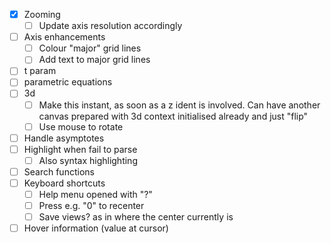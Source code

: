 - [x] Zooming
  - [ ] Update axis resolution accordingly
- [ ] Axis enhancements
  - [ ] Colour "major" grid lines
  - [ ] Add text to major grid lines
- [ ] t param
- [ ] parametric equations
- [ ] 3d
  - [ ] Make this instant, as soon as a z ident is involved. Can have another canvas prepared with 3d context initialised already and just "flip"
  - [ ] Use mouse to rotate
- [ ] Handle asymptotes
- [ ] Highlight when fail to parse
  - [ ] Also syntax highlighting
- [ ] Search functions
- [ ] Keyboard shortcuts
  - [ ] Help menu opened with "?"
  - [ ] Press e.g. "0" to recenter
  - [ ] Save views? as in where the center currently is
- [ ] Hover information (value at cursor)
